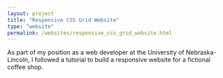 ```yaml
---
layout: project
title: "Responsive CSS Grid Website"
type: "website"
permalink: /websites/responsive_css_grid_website.html
---
```

As part of my position as a web developer at the University of Nebraska-Lincoln, I followed a tutorial to build a responsive website for a fictional coffee shop.